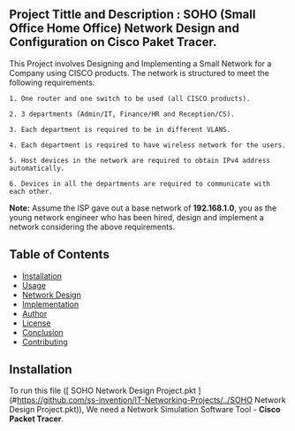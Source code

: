 ## Project Tittle and Description : SOHO (Small Office Home Office) Network Design and Configuration on Cisco Paket Tracer.

This Project involves Designing and Implementing a Small Network for a Company using CISCO products. The network is structured to meet the following requirements:

    1. One router and one switch to be used (all CISCO products).

    2. 3 departments (Admin/IT, Finance/HR and Reception/CS). 

    3. Each department is required to be in different VLANS. 

    4. Each department is required to have wireless network for the users. 

    5. Host devices in the network are required to obtain IPv4 address automatically. 

    6. Devices in all the departments are required to communicate with each other. 

**Note:** Assume the ISP gave out a base network of **192.168.1.0**, you as the young network engineer who has been hired, design and implement a network considering the above requirements.


## Table of Contents
- [Installation](#installation)
- [Usage](#usage)
- [Network Design](#network-design)
- [Implementation](#implementation)
- [Author](#author)
- [License](#license)
- [Conclusion](#conclusion)
- [Contributing](#contributing)

## Installation
To run this file ([ SOHO Network Design Project.pkt ](#https://github.com/ss-invention/IT-Networking-Projects/../SOHO Network Design Project.pkt)), We need a Network Simulation Software Tool - **Cisco Packet Tracer**.
